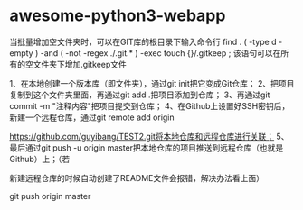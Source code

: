 # awesome-python3-webapp
当批量增加空文件夹时，可以在GIT库的根目录下输入命令行
find . \( -type d -empty \) -and \( -not -regex ./\.git.* \) -exec touch {}/.gitkeep \;
该语句可以在所有的空文件夹下增加.gitkeep文件


 1、在本地创建一个版本库（即文件夹），通过git init把它变成Git仓库；
   2、把项目复制到这个文件夹里面，再通过git add .把项目添加到仓库；
     3、再通过git commit -m "注释内容"把项目提交到仓库；
     4、在Github上设置好SSH密钥后，新建一个远程仓库，通过git remote add origin 

https://github.com/guyibang/TEST2.git将本地仓库和远程仓库进行关联；
     5、最后通过git push -u origin master把本地仓库的项目推送到远程仓库（也就是Github）上；（若

新建远程仓库的时候自动创建了README文件会报错，解决办法看上面）

git push origin master
